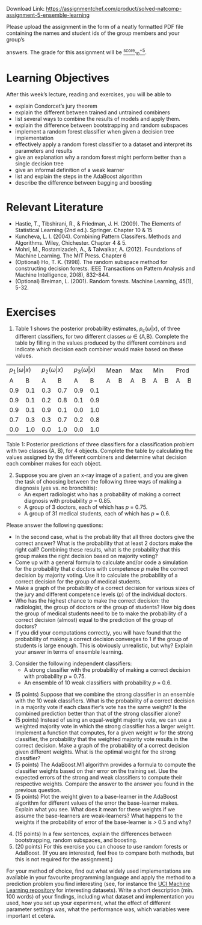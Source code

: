 Download Link: https://assignmentchef.com/product/solved-natcomp-assignment-5-ensemble-learning
<br>



Please upload the assignment in the form of a neatly formatted PDF file containing the names and student ids of the group members and your group’s

answers. The grade for this assignment will be <u><sup>score</sup></u><sub>10</sub><u><sup>+5</sup></u>.

<h1>Learning Objectives</h1>

After this week’s lecture, reading and exercises, you will be able to

<ul>

 <li>explain Condorcet’s jury theorem</li>

 <li>explain the different between trained and untrained combiners</li>

 <li>list several ways to combine the results of models and apply them.</li>

 <li>explain the difference between bootstrapping and random subspaces</li>

 <li>implement a random forest classifier when given a decision tree implementation</li>

 <li>effectively apply a random forest classifier to a dataset and interpret its parameters and results</li>

 <li>give an explanation why a random forest might perform better than a single decision tree</li>

 <li>give an informal definition of a weak learner</li>

 <li>list and explain the steps in the AdaBoost algorithm</li>

 <li>describe the difference between bagging and boosting</li>

</ul>

<h1>Relevant Literature</h1>

<ul>

 <li>Hastie, T., Tibshirani, R., &amp; Friedman, J. H. (2009). The Elements of Statistical Learning (2nd ed.). Springer. Chapter 10 &amp; 15</li>

 <li>Kuncheva, L. I. (2004). Combining Pattern Classifers. Methods and Algorithms. Wiley, Chichester. Chapter 4 &amp; 5.</li>

 <li>Mohri, M., Rostamizadeh, A., &amp; Talwalkar, A. (2012). Foundations of Machine Learning. The MIT Press. Chapter 6</li>

 <li>(Optional) Ho, T. K. (1998). The random subspace method for constructing decision forests. IEEE Transactions on Pattern Analysis and Machine Intelligence, 20(8), 832-844.</li>

 <li>(Optional) Breiman, L. (2001). Random forests. Machine Learning, 45(1), 5-32.</li>

</ul>

<h1>Exercises</h1>

<ol>

 <li> Table 1 shows the posterior probability estimates, <em>p<sub>c</sub></em>(<em>ω</em>|<em>x</em>), of three different classifiers, for two different classes <em>ω </em>∈ {A<em>,</em>B}. Complete the table by filling in the values produced by the different combiners and indicate which decision each combiner would make based on these values.</li>

</ol>

<table width="402">

 <tbody>

  <tr>

   <td colspan="2" width="66"><em>p</em><sub>1</sub>(<em>ω</em>|<em>x</em>)</td>

   <td colspan="2" width="66"><em>p</em><sub>2</sub>(<em>ω</em>|<em>x</em>)</td>

   <td colspan="2" width="66"><em>p</em><sub>3</sub>(<em>ω</em>|<em>x</em>)</td>

   <td colspan="2" width="51">Mean</td>

   <td colspan="2" width="51">Max</td>

   <td colspan="2" width="51">Min</td>

   <td colspan="2" width="51">Prod</td>

  </tr>

  <tr>

   <td width="33">A</td>

   <td width="33">B</td>

   <td width="33">A</td>

   <td width="33">B</td>

   <td width="33">A</td>

   <td width="33">B</td>

   <td width="26">A</td>

   <td width="25">B</td>

   <td width="26">A</td>

   <td width="25">B</td>

   <td width="26">A</td>

   <td width="25">B</td>

   <td width="26">A</td>

   <td width="25">B</td>

  </tr>

  <tr>

   <td width="33">0.9</td>

   <td width="33">0.1</td>

   <td width="33">0.3</td>

   <td width="33">0.7</td>

   <td width="33">0.9</td>

   <td width="33">0.1</td>

   <td width="26"> </td>

   <td width="25"> </td>

   <td width="26"> </td>

   <td width="25"> </td>

   <td width="26"> </td>

   <td width="25"> </td>

   <td width="26"> </td>

   <td width="25"> </td>

  </tr>

  <tr>

   <td width="33">0.9</td>

   <td width="33">0.1</td>

   <td width="33">0.2</td>

   <td width="33">0.8</td>

   <td width="33">0.1</td>

   <td width="33">0.9</td>

   <td width="26"> </td>

   <td width="25"> </td>

   <td width="26"> </td>

   <td width="25"> </td>

   <td width="26"> </td>

   <td width="25"> </td>

   <td width="26"> </td>

   <td width="25"> </td>

  </tr>

  <tr>

   <td width="33">0.9</td>

   <td width="33">0.1</td>

   <td width="33">0.9</td>

   <td width="33">0.1</td>

   <td width="33">0.0</td>

   <td width="33">1.0</td>

   <td width="26"> </td>

   <td width="25"> </td>

   <td width="26"> </td>

   <td width="25"> </td>

   <td width="26"> </td>

   <td width="25"> </td>

   <td width="26"> </td>

   <td width="25"> </td>

  </tr>

  <tr>

   <td width="33">0.7</td>

   <td width="33">0.3</td>

   <td width="33">0.3</td>

   <td width="33">0.7</td>

   <td width="33">0.2</td>

   <td width="33">0.8</td>

   <td width="26"> </td>

   <td width="25"> </td>

   <td width="26"> </td>

   <td width="25"> </td>

   <td width="26"> </td>

   <td width="25"> </td>

   <td width="26"> </td>

   <td width="25"> </td>

  </tr>

  <tr>

   <td width="33">0.0</td>

   <td width="33">1.0</td>

   <td width="33">0.0</td>

   <td width="33">1.0</td>

   <td width="33">0.0</td>

   <td width="33">1.0</td>

   <td width="26"> </td>

   <td width="25"> </td>

   <td width="26"> </td>

   <td width="25"> </td>

   <td width="26"> </td>

   <td width="25"> </td>

   <td width="26"> </td>

   <td width="25"> </td>

  </tr>

 </tbody>

</table>

Table 1: Posterior predictions of three classifiers for a classification problem with two classes (A, B), for 4 objects. Complete the table by calculating the values assigned by the different combiners and determine what decision each combiner makes for each object.

<ol start="2">

 <li>Suppose you are given an x-ray image of a patient, and you are given the task of choosing between the following three ways of making a diagnosis (yes vs. no bronchitis):

  <ul>

   <li>An expert radiologist who has a probability of making a correct diagnosis with probability <em>p </em>= 0<em>.</em>85.</li>

   <li>A group of 3 doctors, each of which has <em>p </em>= 0<em>.</em>75.</li>

   <li>A group of 31 medical students, each of which has <em>p </em>= 0<em>.</em>6.</li>

  </ul></li>

</ol>

Please answer the following questions:

<ul>

 <li>In the second case, what is the probability that all three doctors give the correct answer? What is the probability that at least 2 doctors make the right call? Combining these results, what is the probability that this group makes the right decision based on majority voting?</li>

 <li>Come up with a general formula to calculate and/or code a simulation for the probability that <em>c </em>doctors with competence <em>p </em>make the correct decision by majority voting. Use it to calculate the probability of a correct decision for the group of medical students.</li>

 <li> Make a graph of the probability of a correct decision for various sizes of the jury and different competence levels (<em>p</em>) of the individual doctors.</li>

 <li>Who has the highest chance to make the correct decision: the radiologist, the group of doctors or the group of students? How big does the group of medical students need to be to make the probability of a correct decision (almost) equal to the prediction of the group of doctors?</li>

 <li> If you did your computations correctly, you will have found that the probability of making a correct decision converges to 1 if the group of students is large enough. This is obviously unrealistic, but why? Explain your answer in terms of ensemble learning.</li>

</ul>

<ol start="3">

 <li> Consider the following independent classifiers:

  <ul>

   <li>A strong classifier with the probability of making a correct decision with probability <em>p </em>= 0<em>.</em>75.</li>

   <li>An ensemble of 10 weak classifiers with probability <em>p </em>= 0<em>.</em>6.</li>

  </ul></li>

</ol>

<ul>

 <li>(5 points) Suppose that we combine the strong classifier in an ensemble with the 10 weak classifiers. What is the probability of a correct decision in a majority vote if each classifier’s vote has the same weight? Is the combined prediction better than that of the strong classifier alone?</li>

 <li>(5 points) Instead of using an equal-weight majority vote, we can use a weighted majority vote in which the strong classifier has a larger weight. Implement a function that computes, for a given weight <em>w </em>for the strong classifier, the probability that the weighted majority vote results in the correct decision. Make a graph of the probability of a correct decision given different weights. What is the optimal weight for the strong classifier?</li>

 <li>(5 points) The AdaBoost.M1 algorithm provides a formula to compute the classifier weights based on their error on the training set. Use the expected errors of the strong and weak classifiers to compute their respective weights. Compare the answer to the answer you found in the previous question.</li>

 <li>(5 points) Plot the weight given to a base-learner in the AdaBoost algorithm for different values of the error the base-learner makes. Explain what you see. What does it mean for these weights if we assume the base-learners are weak-learners? What happens to the weights if the probability of error of the base-learner is <em>&gt; </em>0<em>.</em>5 and why?</li>

</ul>

<ol start="4">

 <li>(15 points) In a few sentences, explain the differences between bootstrapping, random subspaces, and boosting.</li>

 <li>(20 points) For this exercise you can choose to use random forests or AdaBoost. (If you are interested, feel free to compare both methods, but this is not required for the assignment.)</li>

</ol>

For your method of choice, find out what widely used implementations are available in your favourite programming language and apply the method to a prediction problem you find interesting (see, for instance the <a href="https://archive.ics.uci.edu/ml/index.php">UCI </a><a href="https://archive.ics.uci.edu/ml/index.php">Machine Learning repository</a> for interesting datasets). Write a short description (min. 100 words) of your findings, including what dataset and implementation you used, how you set up your experiment, what the effect of different parameter settings was, what the performance was, which variables were important et cetera.
